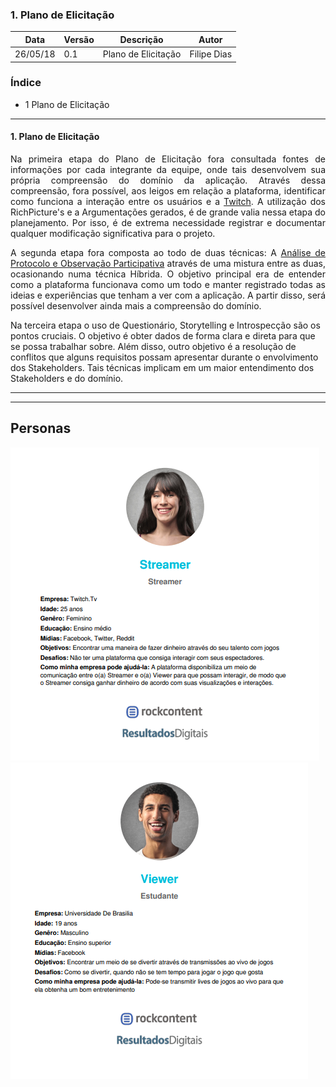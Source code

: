 ### 1. Plano de Elicitação

|Data|Versão|Descrição|Autor|
|----|----|----|----|
|26/05/18|0.1|Plano de Elicitação|Filipe Dias|

### Índice

* 1 Plano de Elicitação 

__________

#### 1. Plano de Elicitação

<p align = justify>
Na primeira etapa do Plano de Elicitação fora consultada fontes de informações por cada integrante da equipe, onde tais desenvolvem sua própria compreensão do domínio da aplicação. Através dessa compreensão, fora possível, aos leigos em relação a plataforma, identificar como funciona a interação entre os usuários e a <a href="https://github.com/gabrielziegler3/Requisitos-2018-1/wiki/Twitch">Twitch</a>.  A utilização dos RichPicture's e a Argumentações gerados, é de grande valia nessa etapa do planejamento. Por isso, é de extrema necessidade registrar e documentar qualquer modificação significativa para o projeto.

<p align = justify>
A segunda etapa fora composta ao todo de duas técnicas: A <a href="https://github.com/gabrielziegler3/Requisitos-2018-1/wiki/H%C3%ADbrido-(An%C3%A1lise-de-Protocolo--&-Observa%C3%A7%C3%A3o-Participativa)">Análise de Protocolo e Observação Participativa</a> através de uma mistura entre as duas, ocasionando numa técnica Híbrida. O objetivo principal era de entender como a plataforma funcionava como um todo e manter registrado todas as ideias e experiências que tenham a ver com a aplicação. A partir disso, será possível desenvolver ainda mais a compreensão do domínio. 

<p align = jusitfy>
Na terceira etapa o uso de Questionário, Storytelling e Introspecção são os pontos cruciais. O objetivo é obter dados de forma clara e direta para que se possa trabalhar sobre. Além disso, outro objetivo é a resolução de conflitos que alguns requisitos possam apresentar durante o envolvimento dos Stakeholders. Tais técnicas implicam em um maior entendimento dos Stakeholders e do domínio.

_________

<!-- 1.1 Técnicas Utilizadas
Etnografia
Observação
Brainstorming
Entrevista
Questionário
Introspecção
Observação Participativa
MoSCoW -->

_________

## Personas

<img src="./images/Personas/StreamerPersona.png">
<img src="./images/Personas/ViewerPersona.png">